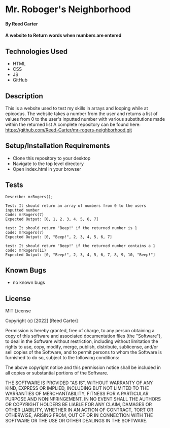 # Mr. Roboger's Neighborhood

#### By Reed Carter

#### A website to Return words when numbers are entered 

## Technologies Used

* HTML
* CSS
* JS
* GitHub

## Description

This is a website used to test my skills in arrays and looping while at epicodus. The website takes a number from the user and returns a list of values from 0 to the user's inputted number with various substitutions made within the returned list  A complete repository can be found here: https://github.com/Reed-Carter/mr-rogers-neighborhood.git

## Setup/Installation Requirements

* Clone this repository to your desktop
* Navigate to the top level directory
* Open index.html in your browser

## Tests
```
Describe: mrRogers();

Test: It should return an array of numbers from 0 to the users inputted number
Code: mrRogers(7)
Expected Output: [0, 1, 2, 3, 4, 5, 6, 7]

test: It should return "Beep!" if the returned number is 1
code: mrRogers(7)
Expected Output: [0, "Beep!", 2, 3, 4, 5, 6, 7]

test: It should return "Beep!" if the returned number contains a 1
code: mrRogers(11)
Expected Output: [0, "Beep!", 2, 3, 4, 5, 6, 7, 8, 9, 10, "Beep!"]

```

## Known Bugs

* no known bugs

## License

MIT License

Copyright (c) [2022] [Reed Carter]

Permission is hereby granted, free of charge, to any person obtaining a copy
of this software and associated documentation files (the "Software"), to deal
in the Software without restriction, including without limitation the rights
to use, copy, modify, merge, publish, distribute, sublicense, and/or sell
copies of the Software, and to permit persons to whom the Software is
furnished to do so, subject to the following conditions:

The above copyright notice and this permission notice shall be included in all
copies or substantial portions of the Software.

THE SOFTWARE IS PROVIDED "AS IS", WITHOUT WARRANTY OF ANY KIND, EXPRESS OR
IMPLIED, INCLUDING BUT NOT LIMITED TO THE WARRANTIES OF MERCHANTABILITY,
FITNESS FOR A PARTICULAR PURPOSE AND NONINFRINGEMENT. IN NO EVENT SHALL THE
AUTHORS OR COPYRIGHT HOLDERS BE LIABLE FOR ANY CLAIM, DAMAGES OR OTHER
LIABILITY, WHETHER IN AN ACTION OF CONTRACT, TORT OR OTHERWISE, ARISING FROM,
OUT OF OR IN CONNECTION WITH THE SOFTWARE OR THE USE OR OTHER DEALINGS IN THE
SOFTWARE.